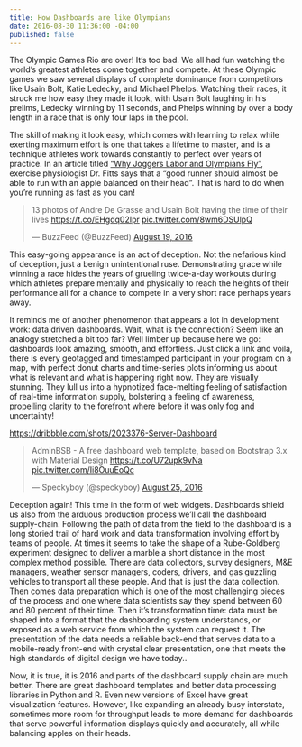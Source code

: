 ```yaml
---
title: How Dashboards are like Olympians
date: 2016-08-30 11:36:00 -04:00
published: false
---
```


The Olympic Games Rio are over! It’s too bad. We all had fun watching the world’s greatest athletes come together and compete. At these Olympic games we saw several displays of complete dominance from competitors like Usain Bolt, Katie Ledecky, and Michael Phelps. Watching their races, it struck me how easy they made it look, with Usain Bolt laughing in his prelims, Ledecky winning by 11 seconds, and Phelps winning by over a body length in a race that is only four laps in the pool. 

The skill of making it look easy, which comes with learning to relax while exerting maximum effort is one that takes a lifetime to master, and is a technique athletes work towards constantly to perfect over years of practice. In an article titled [“Why Joggers Labor and Olympians Fly”](http://www.nytimes.com/2004/08/10/health/why-joggers-labor-and-olympians-fly-the-science-of-the-long-distance-runner.html), exercise physiologist Dr. Fitts says that a “good runner should almost be able to run with an apple balanced on their head”. That is hard to do when you’re running as fast as you can! 

<blockquote class="twitter-tweet" data-lang="en"><p lang="en" dir="ltr">13 photos of Andre De Grasse and Usain Bolt having the time of their lives <a href="https://t.co/EHgdq02Ipr">https://t.co/EHgdq02Ipr</a> <a href="https://t.co/8wm6DSUlpQ">pic.twitter.com/8wm6DSUlpQ</a></p>&mdash; BuzzFeed (@BuzzFeed) <a href="https://twitter.com/BuzzFeed/status/766451247326953472">August 19, 2016</a></blockquote>
<script async src="//platform.twitter.com/widgets.js" charset="utf-8"></script>

This easy-going appearance is an act of deception. Not the nefarious kind of deception, just a benign unintentional ruse. Demonstrating grace while winning a race hides the years of grueling twice-a-day workouts during which athletes prepare mentally and physically to reach the heights of their performance all for a chance to compete in a very short race perhaps years away.

It reminds me of another phenomenon that appears a lot in development work: data driven dashboards. Wait, what is the connection? Seem like an analogy stretched a bit too far? Well limber up because here we go: dashboards look amazing, smooth, and effortless. Just click a link and voila, there is every geotagged and timestamped participant in your program on a map, with perfect donut charts and time-series plots informing us about what is relevant and what is happening right now. They are visually stunning. They lull us into a hypnotized face-melting feeling of satisfaction of real-time information supply, bolstering a feeling of awareness, propelling clarity to the forefront where before it was only fog and uncertainty!



https://dribbble.com/shots/2023376-Server-Dashboard

<blockquote class="twitter-tweet" data-lang="en"><p lang="en" dir="ltr">AdminBSB - A free dashboard web template, based on Bootstrap 3.x with Material Design <a href="https://t.co/U72upk9vNa">https://t.co/U72upk9vNa</a> <a href="https://t.co/Ii8OuuEoQc">pic.twitter.com/Ii8OuuEoQc</a></p>&mdash; Speckyboy (@speckyboy) <a href="https://twitter.com/speckyboy/status/768916166710558720">August 25, 2016</a></blockquote>
<script async src="//platform.twitter.com/widgets.js" charset="utf-8"></script>

Deception again! This time in the form of web widgets. Dashboards shield us also from the arduous production process we’ll call the dashboard supply-chain. Following the path of data from the field to the dashboard is a long storied trail of hard work and data transformation involving effort by teams of people. At times it seems to take the shape of a Rube-Goldberg experiment designed to deliver a marble a short distance in the most complex method possible. There are data collectors, survey designers, M&E managers, weather sensor managers, coders, drivers, and gas guzzling vehicles to transport all these people. And that is just the data collection. Then comes data preparation which is one of the most challenging pieces of the process and one where data scientists say they spend between 60 and 80 percent of their time. Then it’s transformation time: data must be shaped into a format that the dashboarding system understands, or exposed as a web service from which the system can request it. The presentation of the data needs a reliable back-end that serves data to a mobile-ready front-end with crystal clear presentation, one that meets the high standards of digital design we have today.. 

Now, it is true, it is 2016 and parts of the dashboard supply chain are much better. There are great dashboard templates and better data processing libraries in Python and R. Even new versions of Excel have great visualization features. However, like expanding an already busy interstate, sometimes more room for throughput leads to more demand for dashboards that serve powerful information displays quickly and accurately, all while balancing apples on their heads.


